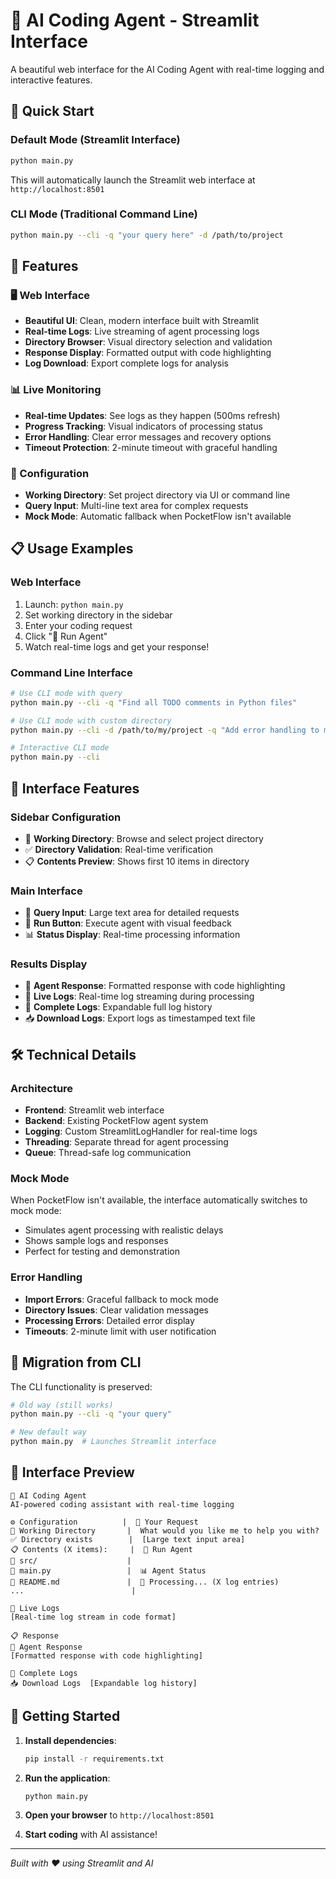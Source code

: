 # 🤖 AI Coding Agent - Streamlit Interface

A beautiful web interface for the AI Coding Agent with real-time logging and interactive features.

## 🚀 Quick Start

### Default Mode (Streamlit Interface)
```bash
python main.py
```

This will automatically launch the Streamlit web interface at `http://localhost:8501`

### CLI Mode (Traditional Command Line)
```bash
python main.py --cli -q "your query here" -d /path/to/project
```

## 🌟 Features

### 🖥️ Web Interface
- **Beautiful UI**: Clean, modern interface built with Streamlit
- **Real-time Logs**: Live streaming of agent processing logs
- **Directory Browser**: Visual directory selection and validation
- **Response Display**: Formatted output with code highlighting
- **Log Download**: Export complete logs for analysis

### 📊 Live Monitoring
- **Real-time Updates**: See logs as they happen (500ms refresh)
- **Progress Tracking**: Visual indicators of processing status
- **Error Handling**: Clear error messages and recovery options
- **Timeout Protection**: 2-minute timeout with graceful handling

### 🔧 Configuration
- **Working Directory**: Set project directory via UI or command line
- **Query Input**: Multi-line text area for complex requests
- **Mock Mode**: Automatic fallback when PocketFlow isn't available

## 📋 Usage Examples

### Web Interface
1. Launch: `python main.py`
2. Set working directory in the sidebar
3. Enter your coding request
4. Click "🚀 Run Agent"
5. Watch real-time logs and get your response!

### Command Line Interface
```bash
# Use CLI mode with query
python main.py --cli -q "Find all TODO comments in Python files"

# Use CLI mode with custom directory
python main.py --cli -d /path/to/my/project -q "Add error handling to main.py"

# Interactive CLI mode
python main.py --cli
```

## 🎯 Interface Features

### Sidebar Configuration
- 📁 **Working Directory**: Browse and select project directory
- ✅ **Directory Validation**: Real-time verification
- 📋 **Contents Preview**: Shows first 10 items in directory

### Main Interface
- 💬 **Query Input**: Large text area for detailed requests
- 🚀 **Run Button**: Execute agent with visual feedback
- 📊 **Status Display**: Real-time processing information

### Results Display
- 🎯 **Agent Response**: Formatted response with code highlighting
- 📝 **Live Logs**: Real-time log streaming during processing
- 📜 **Complete Logs**: Expandable full log history
- 📥 **Download Logs**: Export logs as timestamped text file

## 🛠️ Technical Details

### Architecture
- **Frontend**: Streamlit web interface
- **Backend**: Existing PocketFlow agent system
- **Logging**: Custom StreamlitLogHandler for real-time logs
- **Threading**: Separate thread for agent processing
- **Queue**: Thread-safe log communication

### Mock Mode
When PocketFlow isn't available, the interface automatically switches to mock mode:
- Simulates agent processing with realistic delays
- Shows sample logs and responses
- Perfect for testing and demonstration

### Error Handling
- **Import Errors**: Graceful fallback to mock mode
- **Directory Issues**: Clear validation messages  
- **Processing Errors**: Detailed error display
- **Timeouts**: 2-minute limit with user notification

## 🔄 Migration from CLI

The CLI functionality is preserved:
```bash
# Old way (still works)
python main.py --cli -q "your query"

# New default way
python main.py  # Launches Streamlit interface
```

## 🎨 Interface Preview

```
🤖 AI Coding Agent
AI-powered coding assistant with real-time logging

⚙️ Configuration          |  💬 Your Request
📁 Working Directory       |  What would you like me to help you with?
✅ Directory exists        |  [Large text input area]
📋 Contents (X items):     |  🚀 Run Agent
📁 src/                    |
📄 main.py                 |  📊 Agent Status
📄 README.md               |  🔄 Processing... (X log entries)
...                        |

📝 Live Logs
[Real-time log stream in code format]

📋 Response
🎯 Agent Response
[Formatted response with code highlighting]

📜 Complete Logs
📥 Download Logs  [Expandable log history]
```

## 🚀 Getting Started

1. **Install dependencies**:
   ```bash
   pip install -r requirements.txt
   ```

2. **Run the application**:
   ```bash
   python main.py
   ```

3. **Open your browser** to `http://localhost:8501`

4. **Start coding** with AI assistance!

---
*Built with ❤️ using Streamlit and AI*